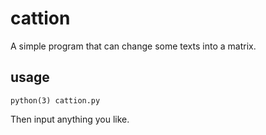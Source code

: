 # cattion
A simple program that can change some texts into a matrix.

## usage
`python(3) cattion.py`

Then input anything you like.
